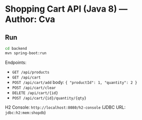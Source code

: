 # Shopping Cart API (Java 8) — Author: Cva

## Run
```bash
cd backend
mvn spring-boot:run
```

Endpoints:
- `GET /api/products`
- `GET /api/cart`
- `POST /api/cart/add` body: `{ "productId": 1, "quantity": 2 }`
- `POST /api/cart/clear`
- `DELETE /api/cart/{id}`
- `POST /api/cart/{id}/quantity/{qty}`

H2 Console: `http://localhost:8080/h2-console` (JDBC URL: `jdbc:h2:mem:shopdb`)
